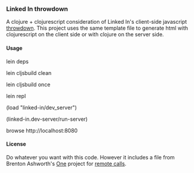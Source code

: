 ### Linked In throwdown
A clojure + clojurescript consideration of Linked In's client-side javascript [throwdown](http://engineering.linkedin.com/frontend/client-side-templating-throwdown-mustache-handlebars-dustjs-and-more). This project uses the same template file to generate html with clojurescript on the client side or with clojure on the server side.

#### Usage

lein deps

lein cljsbuild clean

lein cljsbuild once

lein repl


(load "linked-in/dev_server")

(linked-in.dev-server/run-server)

browse http://localhost:8080

#### License
Do whatever you want with this code. However it includes a file from  Brenton Ashworth's [One](https://github.com/brentonashworth/one) project for [remote calls](https://github.com/brentonashworth/one/blob/master/src/lib/cljs/one/browser/remote.cljs).
